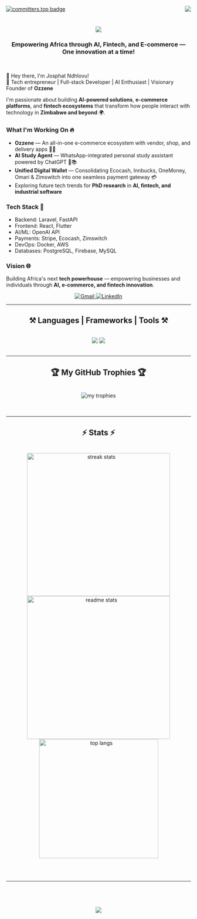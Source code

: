 [![committers.top badge](https://user-badge.committers.top/zimbabwe_private/eisax.svg)](https://user-badge.committers.top/zimbabwe_private/eisax)
<img align="right" src="https://visitor-badge.laobi.icu/badge?page_id=eisax" />
<h1 align="center">
    <img src="https://readme-typing-svg.herokuapp.com/?font=Righteous&size=35&center=true&vCenter=true&width=500&height=70&duration=4000&lines=Hello+There!+👋;+I'm+Kudah+Ndhlovu!;" />
</h1>
<h3 align="center">Empowering Africa through AI, Fintech, and E-commerce — One innovation at a time!</h3>
<br/>
<div align="start">

👋 Hey there, I'm Josphat Ndhlovu!  
🚀 Tech entrepreneur | Full-stack Developer | AI Enthusiast | Visionary Founder of **Ozzene**  

I'm passionate about building **AI-powered solutions**, **e-commerce platforms**, and **fintech ecosystems** that transform how people interact with technology in **Zimbabwe and beyond** 🌍.

### What I'm Working On 🔥
- **Ozzene** — An all-in-one e-commerce ecosystem with vendor, shop, and delivery apps 💪🏽
- **AI Study Agent** — WhatsApp-integrated personal study assistant powered by ChatGPT 🤖📚
- **Unified Digital Wallet** — Consolidating Ecocash, Innbucks, OneMoney, Omari & Zimswitch into one seamless payment gateway 💳
- Exploring future tech trends for **PhD research** in **AI, fintech, and industrial software**

### Tech Stack 💪
- Backend: Laravel, FastAPI  
- Frontend: React, Flutter  
- AI/ML: OpenAI API  
- Payments: Stripe, Ecocash, Zimswitch  
- DevOps: Docker, AWS  
- Databases: PostgreSQL, Firebase, MySQL  

### Vision 🌐
Building Africa's next **tech powerhouse** — empowering businesses and individuals through **AI, e-commerce, and fintech innovation**.

<div align="center"> 
  <a href="mailto:josphatndhlovu362@gmail.com">
    <img src="https://img.shields.io/badge/Gmail-333333?style=for-the-badge&logo=gmail&logoColor=red" alt="Gmail" />
  </a>
  
  <a href="https://www.linkedin.com/in/kudah-ndhlovu/" target="_blank">
    <img src="https://img.shields.io/badge/LinkedIn-0077B5?style=for-the-badge&logo=linkedin&logoColor=white" alt="LinkedIn" />
  </a>
</div>

<hr/>
<h2 align="center">⚒️ Languages | Frameworks | Tools ⚒️</h2>
<br/>
<div align="center">
    <img src="https://skillicons.dev/icons?i=flutter,dart,react,html,css,vscode,github,figma,tailwind,git" />
    <img src="https://skillicons.dev/icons?i=firebase,postgresql,nodejs,python,typescript,express,flask,mysql,aws,docker" />
</div>

<br/>
<hr/>
<div align="center">
  <h2>🏆 My GitHub Trophies 🏆 </h2>
  <br>
  <img alt="my trophies" src="https://github-profile-trophy.vercel.app/?username=eisax&theme=radical&no-frame=false&no-bg=true&margin-w=4" />
<br/><br/><br/>
</div>
<hr/>

<h2 align="center">⚡ Stats ⚡</h2>
<br>
<div align=center>
  <img width=390 src="https://github-readme-streak-stats-salesp07.vercel.app/?user=eisax&count_private=true&theme=react&border_radius=10" alt="streak stats"/>
  <img width=390 src="https://github-readme-stats-salesp07.vercel.app/api?username=eisax&count_private=true&show_icons=true&theme=react&border_radius=10" alt="readme stats" />
  <br/>
  <img width=325 align="center" src="https://github-readme-stats-salesp07.vercel.app/api/top-langs/?username=eisax&hide=HTML&langs_count=8&layout=compact&theme=react&border_radius=10&size_weight=0.5&count_weight=0.5&exclude_repo=github-readme-stats" alt="top langs" />
</div>

<br/><br/>
<hr/>
<br/>
<h1 align="center">
    <img src="https://readme-typing-svg.herokuapp.com/?font=Righteous&size=35&center=true&vCenter=true&width=600&height=70&duration=6000&lines=✨+Thank+You+for+Stopping+By!+✨;🙌+I'm+grateful+you+visited+my+GitHub+page!;🚀+Let's+build+something+amazing+together!;" />
</h1>
<br/>
